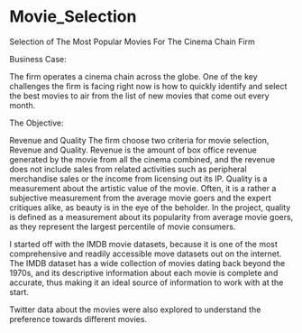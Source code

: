 # Movie_Selection

Selection of The Most Popular Movies For The Cinema Chain Firm

Business Case:

The firm operates a cinema chain across the globe. One of the key challenges the firm is facing right now is how to quickly identify and select the best movies to air from the list of new movies that come out every month.

The Objective: 

Revenue and Quality
The firm choose two criteria for movie selection, Revenue and Quality. 
Revenue is the amount of box office revenue generated by the movie from all the cinema combined, and the revenue does not include sales from related activities such as peripheral merchandise sales or the income from licensing out its IP. 
Quality is a measurement about the artistic value of the movie. Often, it is a rather a subjective measurement from the average movie goers and the expert critiques alike, as beauty is in the eye of the beholder. In the project, quality is defined as a measurement about its popularity from average movie goers, as they represent the largest percentile of movie consumers.

I started off with the IMDB movie datasets, because it is one of the most comprehensive and readily accessible move datasets out on the internet. The IMDB dataset has a wide collection of movies dating back beyond the 1970s, and its descriptive information about each movie is complete and accurate, thus making it an ideal source of information to work with at the start.

Twitter data about the movies were also explored to understand the preference towards different movies. 
